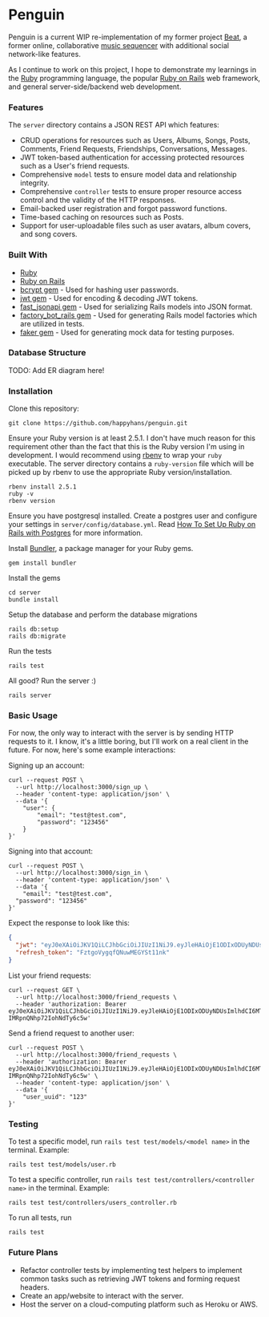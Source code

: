 # Penguin
Penguin is a current WIP re-implementation of my former project [Beat](https://github.com/happyhans/beat-old), a former online, collaborative [music sequencer](https://en.wikipedia.org/wiki/Music_sequencer) with additional social network-like features.

As I continue to work on this project, I hope to demonstrate my learnings in the [Ruby](https://www.ruby-lang.org/en/) programming language, the popular [Ruby on Rails](https://rubyonrails.org/) web framework, and general server-side/backend web development.

### Features
The `server` directory contains a JSON REST API which features:
* CRUD operations for resources such as Users, Albums, Songs, Posts, Comments, Friend Requests, Friendships, Conversations, Messages.
* JWT token-based authentication for accessing protected resources such as a User's friend requests.
* Comprehensive `model` tests to ensure model data and relationship integrity.
* Comprehensive `controller` tests to ensure proper resource access control and the validity of the HTTP responses.
* Email-backed user registration and forgot password functions.
* Time-based caching on resources such as Posts.
* Support for user-uploadable files such as user avatars, album covers, and song covers.

### Built With
* [Ruby](https://www.ruby-lang.org/en/)
* [Ruby on Rails](https://rubyonrails.org/)
* [bcrypt gem](https://rubygems.org/gems/bcrypt) - Used for hashing user passwords.
* [jwt gem](https://rubygems.org/gems/jwt) - Used for encoding & decoding JWT tokens.
* [fast_jsonapi gem](https://rubygems.org/gems/fast_jsonapi) - Used for serializing Rails models into JSON format.
* [factory_bot_rails gem](https://rubygems.org/gems/factory_bot) - Used for generating Rails model factories which are utilized in tests.
* [faker gem](https://rubygems.org/gems/faker) - Used for generating mock data for testing purposes.

### Database Structure
TODO: Add ER diagram here!

### Installation
Clone this repository:
```
git clone https://github.com/happyhans/penguin.git
```

Ensure your Ruby version is at least 2.5.1. I don't have much reason for this requirement other than the fact that this is the Ruby version I'm using in development. I would recommend using [rbenv](https://github.com/rbenv/rbenv) to wrap your `ruby` executable. The server directory contains a `ruby-version` file which will be picked up by rbenv to use the appropriate Ruby version/installation.
```
rbenv install 2.5.1
ruby -v
rbenv version
```

Ensure you have postgresql installed. Create a postgres user and configure your settings in `server/config/database.yml`. Read [How To Set Up Ruby on Rails with Postgres](https://www.digitalocean.com/community/tutorials/how-to-set-up-ruby-on-rails-with-postgres) for more information.

Install [Bundler](https://bundler.io/), a package manager for your Ruby gems.
```
gem install bundler
```

Install the gems
```
cd server
bundle install
```

Setup the database and perform the database migrations
```
rails db:setup
rails db:migrate
```

Run the tests
```
rails test
```

All good? Run the server :)
```
rails server
```

### Basic Usage
For now, the only way to interact with the server is by sending HTTP requests to it. I know, it's a little boring, but I'll work on a real client in the future. For now, here's some example interactions:

Signing up an account:
```curl
curl --request POST \
  --url http://localhost:3000/sign_up \
  --header 'content-type: application/json' \
  --data '{
	"user": {
		"email": "test@test.com",
		"password": "123456"
	}
}'
```

Signing into that account:
```
curl --request POST \
  --url http://localhost:3000/sign_in \
  --header 'content-type: application/json' \
  --data '{
	"email": "test@test.com",
  "password": "123456"
}'
```
Expect the response to look like this:
```json
{
  "jwt": "eyJ0eXAiOiJKV1QiLCJhbGciOiJIUzI1NiJ9.eyJleHAiOjE1ODIxODUyNDUsImlhdCI6MTU4MjE4MTY0NSwidXNlciI6eyJpZCI6MX19.vyYa49uo27q_X2lFnW_g-IMRpnQNhp72IohNdTy6c5w",
  "refresh_token": "FztgoVygqfQNuwMEGYSt11nk"
}
```

List your friend requests:
```curl
curl --request GET \
  --url http://localhost:3000/friend_requests \
  --header 'authorization: Bearer eyJ0eXAiOiJKV1QiLCJhbGciOiJIUzI1NiJ9.eyJleHAiOjE1ODIxODUyNDUsImlhdCI6MTU4MjE4MTY0NSwidXNlciI6eyJpZCI6MX19.vyYa49uo27q_X2lFnW_g-IMRpnQNhp72IohNdTy6c5w'
```

Send a friend request to another user:
```curl
curl --request POST \
  --url http://localhost:3000/friend_requests \
  --header 'authorization: Bearer eyJ0eXAiOiJKV1QiLCJhbGciOiJIUzI1NiJ9.eyJleHAiOjE1ODIxODUyNDUsImlhdCI6MTU4MjE4MTY0NSwidXNlciI6eyJpZCI6MX19.vyYa49uo27q_X2lFnW_g-IMRpnQNhp72IohNdTy6c5w' \
  --header 'content-type: application/json' \
  --data '{
	"user_uuid": "123"
}'
```

### Testing
To test a specific model, run `rails test test/models/<model name>` in the terminal. Example:
```
rails test test/models/user.rb
```

To test a specific controller, run `rails test test/controllers/<controller name>` in the terminal. Example:
```
rails test test/controllers/users_controller.rb
```

To run all tests, run
```
rails test
```

### Future Plans
* Refactor controller tests by implementing test helpers to implement common tasks such as retrieving JWT tokens and forming request headers.
* Create an app/website to interact with the server.
* Host the server on a cloud-computing platform such as Heroku or AWS.